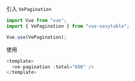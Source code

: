 <anchor label="Usage"/>

引入 `VePagination`

```javascript
import Vue from "vue";
import { VePagination } from "vue-easytable";

Vue.use(VePagination);
```

使用

```javascript
<template>
  <ve-pagination :total="600" />
</template>
```